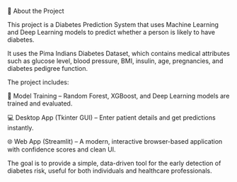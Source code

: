 📌 About the Project

This project is a Diabetes Prediction System that uses Machine Learning and Deep Learning models to predict whether a person is likely to have diabetes.

It uses the Pima Indians Diabetes Dataset, which contains medical attributes such as glucose level, blood pressure, BMI, insulin, age, pregnancies, and diabetes pedigree function.

The project includes:

🧠 Model Training – Random Forest, XGBoost, and Deep Learning models are trained and evaluated.

💻 Desktop App (Tkinter GUI) – Enter patient details and get predictions instantly.

🌐 Web App (Streamlit) – A modern, interactive browser-based application with confidence scores and clean UI.

The goal is to provide a simple, data-driven tool for the early detection of diabetes risk, useful for both individuals and healthcare professionals.